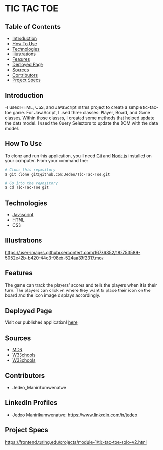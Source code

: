 # TIC TAC TOE
## Table of Contents
  - [Introduction](#introduction)
  - [How To Use](#How-To-Use)
  - [Technologies](#technologies)
  - [Illustrations](#illustrations)
  - [Features](#Features)
  - [Deployed Page](#deployed-page)
  - [Sources](#sources)
  - [Contributors](#contributors)
  - [Project Specs](#project-specs)
  
## Introduction
  -I used HTML, CSS, and JavaScript in this project to create a simple tic-tac-toe game. For JavaScript, I used three classes: Player, Board, and Game classes. Within those classes, I created some methods that helped update the data model. I used the Query Selectors to update the DOM with the data model.
## How To Use

To clone and run this application, you'll need [Git](https://git-scm.com) and [Node.js](https://nodejs.org/en/download/) installed on your computer. From your command line:

```bash
# Clone this repository
$ git clone git@github.com:Jedeo/Tic-Tac-Toe.git

# Go into the repository
$ cd Tic-Tac-Toe.git

```
## Technologies
  - [Javascript](https://www.javascript.com/)
  - HTML
  - CSS
## Illustrations
  https://user-images.githubusercontent.com/16736352/183753589-5052e42b-b420-44c3-98eb-524aa39f2317.mov
## Features
  The game can track the players’ scores and tells the players when it is their turn. The players can click on where they want to place their icon on the board and the icon image displays accordingly.

## Deployed Page
Visit our published application! [here](https://jedeo.github.io/Tic-Tac-Toe/)
## Sources
  - [MDN](https://developer.mozilla.org)
  - [W3Schools](https://www.w3schools.com)
  - [W3Schools](https://www.w3schools.com)
## Contributors
  - Jedeo_Manirikumwenatwe
## LinkedIn Profiles
- Jedeo Manirikumwenatwe: https://www.linkedin.com/in/jedeo
## Project Specs
https://frontend.turing.edu/projects/module-1/tic-tac-toe-solo-v2.html
